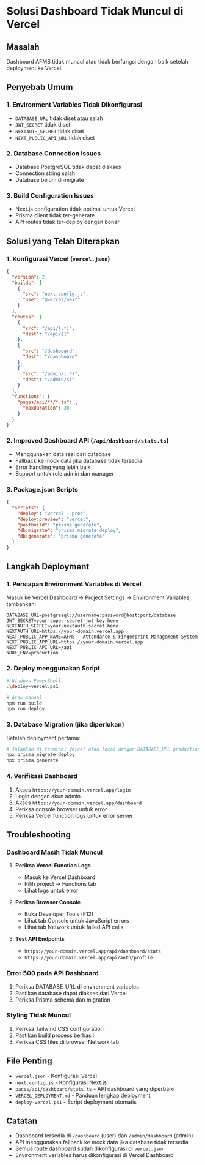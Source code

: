 # Solusi Dashboard Tidak Muncul di Vercel

## Masalah
Dashboard AFMS tidak muncul atau tidak berfungsi dengan baik setelah deployment ke Vercel.

## Penyebab Umum

### 1. Environment Variables Tidak Dikonfigurasi
- `DATABASE_URL` tidak diset atau salah
- `JWT_SECRET` tidak diset
- `NEXTAUTH_SECRET` tidak diset
- `NEXT_PUBLIC_API_URL` tidak diset

### 2. Database Connection Issues
- Database PostgreSQL tidak dapat diakses
- Connection string salah
- Database belum di-migrate

### 3. Build Configuration Issues
- Next.js configuration tidak optimal untuk Vercel
- Prisma client tidak ter-generate
- API routes tidak ter-deploy dengan benar

## Solusi yang Telah Diterapkan

### 1. Konfigurasi Vercel (`vercel.json`)
```json
{
  "version": 2,
  "builds": [
    {
      "src": "next.config.js",
      "use": "@vercel/next"
    }
  ],
  "routes": [
    {
      "src": "/api/(.*)",
      "dest": "/api/$1"
    },
    {
      "src": "/dashboard",
      "dest": "/dashboard"
    },
    {
      "src": "/admin/(.*)",
      "dest": "/admin/$1"
    }
  ],
  "functions": {
    "pages/api/**/*.ts": {
      "maxDuration": 30
    }
  }
}
```

### 2. Improved Dashboard API (`/api/dashboard/stats.ts`)
- Menggunakan data real dari database
- Fallback ke mock data jika database tidak tersedia
- Error handling yang lebih baik
- Support untuk role admin dan manager

### 3. Package.json Scripts
```json
{
  "scripts": {
    "deploy": "vercel --prod",
    "deploy:preview": "vercel",
    "postbuild": "prisma generate",
    "db:migrate": "prisma migrate deploy",
    "db:generate": "prisma generate"
  }
}
```

## Langkah Deployment

### 1. Persiapan Environment Variables di Vercel
Masuk ke Vercel Dashboard → Project Settings → Environment Variables, tambahkan:

```
DATABASE_URL=postgresql://username:password@host:port/database
JWT_SECRET=your-super-secret-jwt-key-here
NEXTAUTH_SECRET=your-nextauth-secret-here
NEXTAUTH_URL=https://your-domain.vercel.app
NEXT_PUBLIC_APP_NAME=AFMS - Attendance & Fingerprint Management System
NEXT_PUBLIC_APP_URL=https://your-domain.vercel.app
NEXT_PUBLIC_API_URL=/api
NODE_ENV=production
```

### 2. Deploy menggunakan Script
```bash
# Windows PowerShell
.\deploy-vercel.ps1

# Atau manual
npm run build
npm run deploy
```

### 3. Database Migration (jika diperlukan)
Setelah deployment pertama:
```bash
# Jalankan di terminal Vercel atau local dengan DATABASE_URL production
npx prisma migrate deploy
npx prisma generate
```

### 4. Verifikasi Dashboard
1. Akses `https://your-domain.vercel.app/login`
2. Login dengan akun admin
3. Akses `https://your-domain.vercel.app/dashboard`
4. Periksa console browser untuk error
5. Periksa Vercel function logs untuk error server

## Troubleshooting

### Dashboard Masih Tidak Muncul
1. **Periksa Vercel Function Logs**
   - Masuk ke Vercel Dashboard
   - Pilih project → Functions tab
   - Lihat logs untuk error

2. **Periksa Browser Console**
   - Buka Developer Tools (F12)
   - Lihat tab Console untuk JavaScript errors
   - Lihat tab Network untuk failed API calls

3. **Test API Endpoints**
   - `https://your-domain.vercel.app/api/dashboard/stats`
   - `https://your-domain.vercel.app/api/auth/profile`

### Error 500 pada API Dashboard
1. Periksa DATABASE_URL di environment variables
2. Pastikan database dapat diakses dari Vercel
3. Periksa Prisma schema dan migration

### Styling Tidak Muncul
1. Periksa Tailwind CSS configuration
2. Pastikan build process berhasil
3. Periksa CSS files di browser Network tab

## File Penting
- `vercel.json` - Konfigurasi Vercel
- `next.config.js` - Konfigurasi Next.js
- `pages/api/dashboard/stats.ts` - API dashboard yang diperbaiki
- `VERCEL_DEPLOYMENT.md` - Panduan lengkap deployment
- `deploy-vercel.ps1` - Script deployment otomatis

## Catatan
- Dashboard tersedia di `/dashboard` (user) dan `/admin/dashboard` (admin)
- API menggunakan fallback ke mock data jika database tidak tersedia
- Semua route dashboard sudah dikonfigurasi di `vercel.json`
- Environment variables harus dikonfigurasi di Vercel Dashboard